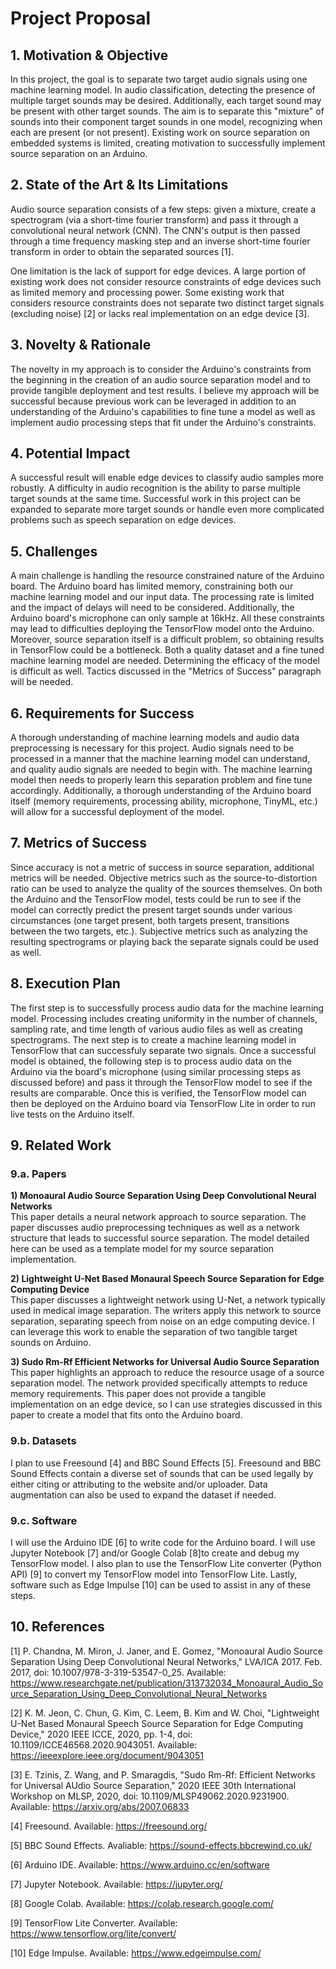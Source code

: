 # Project Proposal

## 1. Motivation & Objective

In this project, the goal is to separate two target audio signals using one machine learning model. In audio classification, detecting the presence of multiple target sounds may be desired. Additionally, each target sound may be present with other target sounds. The aim is to separate this "mixture" of sounds into their component target sounds in one model, recognizing when each are present (or not present). Existing work on source separation on embedded systems is limited, creating motivation to successfully implement source separation on an Arduino.

## 2. State of the Art & Its Limitations

Audio source separation consists of a few steps: given a mixture, create a spectrogram (via a short-time fourier transform) and pass it through a convolutional neural network (CNN). The CNN's output is then passed through a time frequency masking step and an inverse short-time fourier transform in order to obtain the separated sources [1].

One limitation is the lack of support for edge devices. A large portion of existing work does not consider resource constraints of edge devices such as limited memory and processing power. Some existing work that considers resource constraints does not separate two distinct target signals (excluding noise) [2] or lacks real implementation on an edge device [3].

## 3. Novelty & Rationale

The novelty in my approach is to consider the Arduino's constraints from the beginning in the creation of an audio source separation model and to provide tangible deployment and test results. I believe my approach will be successful because previous work can be leveraged in addition to an understanding of the Arduino's capabilities to fine tune a model as well as implement audio processing steps that fit under the Arduino's constraints.

## 4. Potential Impact

A successful result will enable edge devices to classify audio samples more robustly. A difficulty in audio recognition is the ability to parse multiple target sounds at the same time. Successful work in this project can be expanded to separate more target sounds or handle even more complicated problems such as speech separation on edge devices.

## 5. Challenges

A main challenge is handling the resource constrained nature of the Arduino board. The Arduino board has limited memory, constraining both our machine learning model and our input data. The processing rate is limited and the impact of delays will need to be considered. Additionally, the Arduino board's microphone can only sample at 16kHz. All these constraints may lead to difficulties deploying the TensorFlow model onto the Arduino. Moreover, source separation itself is a difficult problem, so obtaining results in TensorFlow could be a bottleneck. Both a quality dataset and a fine tuned machine learning model are needed. Determining the efficacy of the model is difficult as well. Tactics discussed in the "Metrics of Success" paragraph will be needed.

## 6. Requirements for Success

A thorough understanding of machine learning models and audio data preprocessing is necessary for this project. Audio signals need to be processed in a manner that the machine learning model can understand, and quality audio signals are needed to begin with. The machine learning model then needs to properly learn this separation problem and fine tune accordingly. Additionally, a thorough understanding of the Arduino board itself (memory requirements, processing ability, microphone, TinyML, etc.) will allow for a successful deployment of the model.

## 7. Metrics of Success

Since accuracy is not a metric of success in source separation, additional metrics will be needed. Objective metrics such as the source-to-distortion ratio can be used to analyze the quality of the sources themselves. On both the Arduino and the TensorFlow model, tests could be run to see if the model can correctly predict the present target sounds under various circumstances (one target present, both targets present, transitions between the two targets, etc.). Subjective metrics such as analyzing the resulting spectrograms or playing back the separate signals could be used as well. 

## 8. Execution Plan

The first step is to successfully process audio data for the machine learning model. Processing includes creating uniformity in the number of channels, sampling rate, and time length of various audio files as well as creating spectrograms. The next step is to create a machine learning model in TensorFlow that can successfuly separate two signals. Once a successful model is obtained, the following step is to process audio data on the Arduino via the board's microphone (using similar processing steps as discussed before) and pass it through the TensorFlow model to see if the results are comparable. Once this is verified, the TensorFlow model can then be deployed on the Arduino board via TensorFlow Lite in order to run live tests on the Arduino itself.

## 9. Related Work

### 9.a. Papers

**1) Monoaural Audio Source Separation Using Deep Convolutional Neural Networks**\
This paper details a neural network approach to source separation. The paper discusses audio preprocessing techniques as well as a network structure that leads to successful source separation. The model detailed here can be used as a template model for my source separation implementation.

**2) Lightweight U-Net Based Monaural Speech Source Separation for Edge Computing Device**\
This paper discusses a lightweight network using U-Net, a network typically used in medical image separation. The writers apply this network to source separation, separating speech from noise on an edge computing device. I can leverage this work to enable the separation of two tangible target sounds on Arduino.

**3) Sudo Rm-Rf Efficient Networks for Universal Audio Source Separation**\
This paper highlights an approach to reduce the resource usage of a source separation model. The network provided specifically attempts to reduce memory requirements. This paper does not provide a tangible implementation on an edge device, so I can use strategies discussed in this paper to create a model that fits onto the Arduino board.

### 9.b. Datasets

I plan to use Freesound [4] and BBC Sound Effects [5]. Freesound and BBC Sound Effects contain a diverse set of sounds that can be used legally by either citing or attributing to the website and/or uploader. Data augmentation can also be used to expand the dataset if needed.

### 9.c. Software

I will use the Arduino IDE [6] to write code for the Arduino board. I will use Jupyter Notebook [7] and/or Google Colab [8]to create and debug my TensorFlow model. I also plan to use the TensorFlow Lite converter (Python API) [9] to convert my TensorFlow model into TensorFlow Lite. Lastly, software such as Edge Impulse [10] can be used to assist in any of these steps.

## 10. References

[1] P. Chandna, M. Miron, J. Janer, and E. Gomez, "Monoaural Audio Source Separation Using Deep Convolutional Neural Networks," LVA/ICA 2017. Feb. 2017, doi: 10.1007/978-3-319-53547-0_25. Available: https://www.researchgate.net/publication/313732034_Monoaural_Audio_Source_Separation_Using_Deep_Convolutional_Neural_Networks

[2] K. M. Jeon, C. Chun, G. Kim, C. Leem, B. Kim and W. Choi, "Lightweight U-Net Based Monaural Speech Source Separation for Edge Computing Device," 2020 IEEE ICCE, 2020, pp. 1-4, doi: 10.1109/ICCE46568.2020.9043051. Available: https://ieeexplore.ieee.org/document/9043051

[3] E. Tzinis, Z. Wang, and P. Smaragdis, "Sudo Rm-Rf: Efficient Networks for Universal AUdio Source Separation," 2020 IEEE 30th International Workshop on MLSP, 2020, doi: 10.1109/MLSP49062.2020.9231900. Available: https://arxiv.org/abs/2007.06833

[4] Freesound. Available: https://freesound.org/

[5] BBC Sound Effects. Avaliable: https://sound-effects.bbcrewind.co.uk/

[6] Arduino IDE. Available: https://www.arduino.cc/en/software

[7] Jupyter Notebook. Available: https://jupyter.org/

[8] Google Colab. Available: https://colab.research.google.com/

[9] TensorFlow Lite Converter. Available: https://www.tensorflow.org/lite/convert/

[10] Edge Impulse. Available: https://www.edgeimpulse.com/
